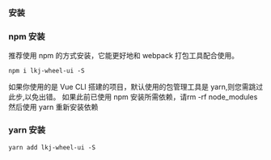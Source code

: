 ### 安装

### npm 安装

推荐使用 npm 的方式安装，它能更好地和 webpack 打包工具配合使用。
```shell script
npm i lkj-wheel-ui -S
```
如果你使用的是 Vue CLI 搭建的项目，默认使用的包管理工具是 yarn,则您需跳过此步,以免出错。
如果此前已使用 npm 安装所需依赖，请rm -rf node_modules 然后使用 yarn 重新安装依赖

### yarn 安装
```shell script
yarn add lkj-wheel-ui -S
```
